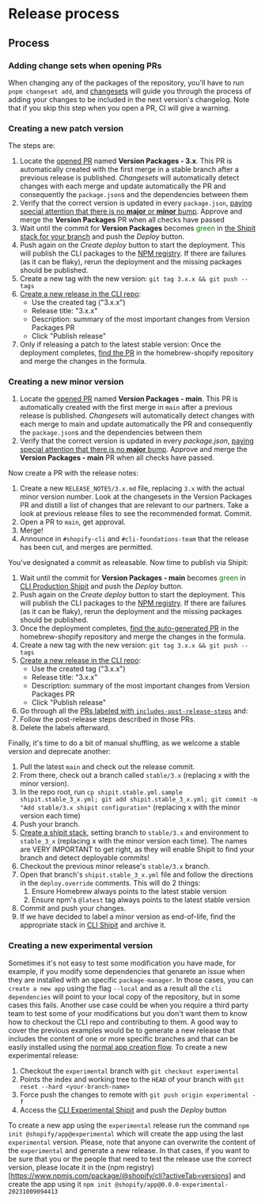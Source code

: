 # Release process

## Process

### Adding change sets when opening PRs

When changing any of the packages of the repository,
you'll have to run `pnpm changeset add`,
and [changesets](https://github.com/changesets/changesets) will guide you through the process of adding your changes to be included in the next version's changelog.
Note that if you skip this step when you open a PR,
CI will give a warning.

### Creating a new patch version
The steps are:
1. Locate the [opened PR](https://github.com/Shopify/cli/pulls?q=is%3Apr+is%3Aopen+in%3Atitle+%22Version+Packages%22) named **Version Packages - 3.x**. This PR is automatically created with the first merge in a stable branch after a previous release is published. _Changesets_ will automatically detect changes with each merge and update automatically the PR and consequently the `package.json`s and the dependencies between them
2. Verify that the correct version is updated in every `package.json`, <ins>paying special attention that there is no **major** or **minor** bump</ins>. Approve and merge the **Version Packages** PR when all checks have passed
3. Wait until the commit for **Version Packages** becomes <font color="green">green</font> in [the Shipit stack for your branch](https://shipit.shopify.io/shopify/cli) and push the _Deploy_ button.
4. Push again on the _Create deploy_ button to start the deployment. This will publish the CLI packages to the [NPM registry](https://www.npmjs.com/package/@shopify/cli). If there are failures (as it can be flaky), rerun the deployment and the missing packages should be published.
5. Create a new tag with the new version: `git tag 3.x.x && git push --tags`
6. [Create a new release in the CLI repo](https://github.com/Shopify/cli/releases/new):
    * Use the created tag ("3.x.x")
    * Release title: "3.x.x"
    * Description: summary of the most important changes from Version Packages PR
    * Click "Publish release"
7. Only if releasing a patch to the latest stable version: Once the deployment completes, [find the PR](https://github.com/Shopify/homebrew-shopify/pulls?q=is%3Apr+is%3Aopen+Shopify+CLI) in the homebrew-shopify repository and merge the changes in the formula.


### Creating a new minor version

1. Locate the [opened PR](https://github.com/Shopify/cli/pulls?q=is%3Apr+is%3Aopen+in%3Atitle+%22Version+Packages+-+main%22) named **Version Packages - main**. This PR is automatically created with the first merge in `main` after a previous release is published. _Changesets_ will automatically detect changes with each merge to main and update automatically the PR and consequently the `package.json`s and the dependencies between them
2. Verify that the correct version is updated in every _package.json_, <ins>paying special attention that there is no **major** bump</ins>. Approve and merge the **Version Packages - main** PR when all checks have passed.

Now create a PR with the release notes:

1. Create a new `RELEASE_NOTES/3.x.md` file, replacing `3.x` with the actual minor version number. Look at the changesets in the Version Packages PR and distill a list of changes that are relevant to our partners. Take a look at previous release files to see the recommended format. Commit.
2. Open a PR to `main`, get approval.
3. Merge!
4. Announce in `#shopify-cli` and `#cli-foundations-team` that the release has been cut, and merges are permitted.

You've designated a commit as releasable. Now time to publish via Shipit:

1. Wait until the commit for **Version Packages - main** becomes <font color="green">green</font> in [CLI Production Shipit](https://shipit.shopify.io/shopify/cli/production) and push the _Deploy_ button.
2. Push again on the _Create deploy_ button to start the deployment. This will publish the CLI packages to the [NPM registry](https://www.npmjs.com/package/@shopify/cli). If there are failures (as it can be flaky), rerun the deployment and the missing packages should be published.
3. Once the deployment completes, [find the auto-generated PR](https://github.com/Shopify/homebrew-shopify/pulls?q=is%3Apr+is%3Aopen+Shopify+CLI) in the homebrew-shopify repository and merge the changes in the formula.
4. Create a new tag with the new version: `git tag 3.x.x && git push --tags`
5. [Create a new release in the CLI repo](https://github.com/Shopify/cli/releases/new):
    * Use the created tag ("3.x.x")
    * Release title: "3.x.x"
    * Description: summary of the most important changes from Version Packages PR
    * Click "Publish release"
6. Go through all the [PRs labeled with `includes-post-release-steps`](https://github.com/Shopify/cli/issues?q=label%3Aincludes-post-release-steps+is%3Aclosed) and:
  1. Follow the post-release steps described in those PRs.
  2. Delete the labels afterward.

Finally, it's time to do a bit of manual shuffling, as we welcome a stable version and deprecate another:

1. Pull the latest `main` and check out the release commit.
2. From there, check out a branch called `stable/3.x` (replacing x with the minor version).
3. In the repo root, run `cp shipit.stable.yml.sample shipit.stable_3_x.yml; git add shipit.stable_3_x.yml; git commit -m "Add stable/3.x shipit configuration"` (replacing x with the minor version each time)
4. Push your branch.
5. [Create a shipit stack](https://shipit.shopify.io/stacks/new), setting branch to `stable/3.x` and environment to `stable_3_x` (replacing x with the minor version each time). The names are VERY IMPORTANT to get right, as they will enable Shipit to find your branch and detect deployable commits!
6. Checkout the previous minor release's `stable/3.x` branch.
7. Open that branch's `shipit.stable_3_x.yml` file and follow the directions in the `deploy.override` comments. This will do 2 things:
    1. Ensure Homebrew always points to the latest stable version
    2. Ensure npm's `@latest` tag always points to the latest stable version
8. Commit and push your changes.
9. If we have decided to label a minor version as end-of-life, find the appropriate stack in [CLI Shipit](https://shipit.shopify.io/shopify/cli) and archive it.

### Creating a new experimental version
Sometimes it's not easy to test some modification you have made, for example, if you modify some dependencies that genarete an issue when they are installed with an specific `package-manager`. In those cases, you can `create a new app` using the flag `--local` and as a result all the `cli dependencies` will point to your local copy of the repository, but in some cases this fails. Another use case could be when you require a third party team to test some of your modifications but you don't want them to know how to checkout the CLI repo and contributing to them.
A good way to cover the previous examples would be to generate a new release that includes the content of one or more specific branches and that can be easily installed using the [normal app creation flow](https://shopify.dev/docs/apps/tools/cli#getting-started).
To create a new experimental release:
1. Checkout the  `experimental` branch with `git checkout experimental`
2. Points the index and working tree to the `HEAD` of your branch with `git reset --hard <your-branch-name>`
3. Force push the changes to remote with `git push origin experimental -f`
4. Access the [CLI Experimental Shipit](https://shipit.shopify.io/shopify/cli/experimental) and push the _Deploy_ button

To create a new app using the `experimental` release run the command `npm init @shopify/app@experimental` which will create the app using the last `experimental` version. Please, note that anyone can overwrite the content of the `experimental` and generate a new release. In that cases, if you want to be sure that you or the people that need to test the release use the correct version, please locate it in the (npm registry)[https://www.npmjs.com/package/@shopify/cli?activeTab=versions] and create the app using it `npm init @shopify/app@0.0.0-experimental-20231009094413`
